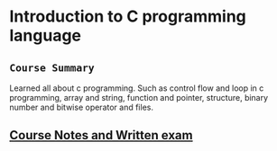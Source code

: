 # Introduction to C programming language

## `Course Summary`

Learned all about c programming. Such as control flow and loop in c programming,
array and string, function and pointer, structure, binary number and bitwise operator and files.

## [Course Notes and Written exam](https://drive.google.com/drive/folders/1NXJqBQNQ8Fs8nwRwTDy5Gmp624yRP9KQ?usp=sharing)
